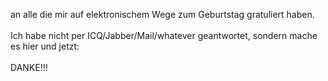 <html><body><p>an alle die mir auf elektronischem Wege zum Geburtstag gratuliert haben.<br>
<br>
Ich habe nicht per ICQ/Jabber/Mail/whatever geantwortet, sondern mache es hier und jetzt:<br>
<br>
DANKE!!!</p></body></html>
